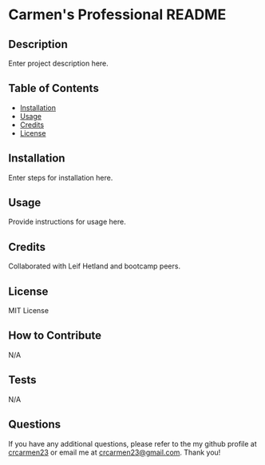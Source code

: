 
# Carmen's Professional README

## Description
    
Enter project description here.
    
## Table of Contents
       
- [Installation](#installation)
- [Usage](#usage)
- [Credits](#credits)
- [License](#license)
    
## Installation
    
Enter steps for installation here.
    
## Usage
    
Provide instructions for usage here.
    
## Credits
    
Collaborated with Leif Hetland and bootcamp peers.
    
## License
    
MIT License
    
## How to Contribute
    
N/A
    
## Tests

N/A

## Questions

If you have any additional questions, please refer to the my github profile at [crcarmen23](https://github.com/crcarmen23) or email me at crcarmen23@gmail.com. Thank you!
  